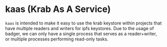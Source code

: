 # kaas (Krab As A Service)

`kaas` is intended to make it easy to use the krab keystore within projects that have multiple readers and writers for ipfs keystores. Due to the usage of badger, we can only have a single process that serves as a reader+writer, or multiple processes performing read-only tasks. 